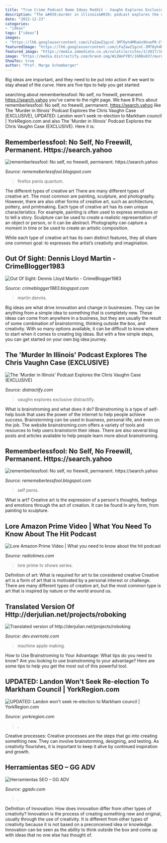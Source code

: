 ```yaml
---
title: "True Crime Podcast Name Ideas Reddit - Vaughn Explores Exclusive Distractify"
description: "The &#039;murder in illinois&#039; podcast explores the chris vaughn case (exclusive)"
date: "2022-12-23"
categories:
- "ideas"
tags: ["ideas"]
images:
- "https://lh6.googleusercontent.com/LFaZawZ1gcnC-3MT0yh4MRaUx9hnePR-CYorQp6qHTGVOleX2tQkQ2AD4AHiITamRe0tCuunZZog1IMdWfuPpjOaNFnFMvpLoXek9E9ep-G6Ttn3hJzAINtjYh1Nocol9mlDzF5d"
featuredImage: "https://lh6.googleusercontent.com/LFaZawZ1gcnC-3MT0yh4MRaUx9hnePR-CYorQp6qHTGVOleX2tQkQ2AD4AHiITamRe0tCuunZZog1IMdWfuPpjOaNFnFMvpLoXek9E9ep-G6Ttn3hJzAINtjYh1Nocol9mlDzF5d"
featured_image: "https://media.immediate.co.uk/volatile/sites/3/2017/10/Lore_101_03492.1.FNL_-234d1c7.jpg?quality=45&amp;resize=620,413"
image: "https://media.distractify.com/brand-img/WiZWoFYBY/1600x837/murder-in-illinois-podcast-1626197323865.jpg"
ShowToc: true
author: "Prof. Marge Schamberger"
---
```



Big ideas are important, and they need to be put into action if we want to stay ahead of the curve. Here are five tips to help you get started: 

	

		
searching about rememberlessfool: No self, no freewill, permanent. https://search.yahoo you've came to the right page. We have 8 Pics about rememberlessfool: No self, no freewill, permanent. https://search.yahoo like The &#039;Murder in Illinois&#039; Podcast Explores the Chris Vaughn Case (EXCLUSIVE), UPDATED: Landon won&#039;t seek re-election to Markham council | YorkRegion.com and also The &#039;Murder in Illinois&#039; Podcast Explores the Chris Vaughn Case (EXCLUSIVE). Here it is:
		
    
## Rememberlessfool: No Self, No Freewill, Permanent. Https://search.yahoo

<img loading=lazy src="https://1.bp.blogspot.com/-0xa0n5DT9g0/Xlh3IqbRfHI/AAAAAAAAeE4/RiTjtdxZ4wYbeSDKzysc6acLdziOIxQRwCLcBGAsYHQ/s1600/Untitled1077.png" onerror="this.onerror=null;this.src='https://tse2.mm.bing.net/th?id=OIP.WnnxmMMJsyWA6Ip4QFaxrQHaEK&amp;pid=15.1';" alt="rememberlessfool: No self, no freewill, permanent. https://search.yahoo">

_Source: rememeberlessfool.blogspot.com_

>firefox penis quantum. 

	

The different types of creative art
There are many different types of creative art. The most common are painting, sculpture, and photography. However, there are also other forms of creative art, such as architecture, pottery, and printmaking.
Each type of creative art has its own unique characteristics. For example, painting is often used to express emotions or to tell a story. Sculpture can be used to create a realistic representation of an object or person, or it can be abstract. Photography can capture a moment in time or be used to create an artistic composition.

While each type of creative art has its own distinct features, they all share one common goal: to expresses the artist’s creativity and imagination.

    
## Out Of Sight: Dennis Lloyd Martin - CrimeBlogger1983

<img loading=lazy src="https://1.bp.blogspot.com/-j4n1ij2ZbbM/WtfTCiRHEoI/AAAAAAAAICg/mTfb_nQxMi84xQb-g1u3WOxej6U0M-QigCLcBGAs/s1600/dennis-martin-poster-page-001.jpg" onerror="this.onerror=null;this.src='https://tse4.mm.bing.net/th?id=OIP.Xz65bmCV9__TuX275Z8xdAHaJl&amp;pid=15.1';" alt="Out Of Sight: Dennis Lloyd Martin - CrimeBlogger1983">

_Source: crimeblogger1983.blogspot.com_

>martin dennis. 

	

Big ideas are what drive innovation and change in businesses. They can be anything from a simple idea to something that is completely new. These ideas can come from anywhere in a business, but they are usually the result of some combination of brainstorming, thinking outside the box, and creativity. With so many options available, it can be difficult to know where to start when it comes to creating big ideas. But with a few simple steps, you can get started on your own big idea journey.

    
## The &#039;Murder In Illinois&#039; Podcast Explores The Chris Vaughn Case (EXCLUSIVE)

<img loading=lazy src="https://media.distractify.com/brand-img/WiZWoFYBY/1600x837/murder-in-illinois-podcast-1626197323865.jpg" onerror="this.onerror=null;this.src='https://tse2.mm.bing.net/th?id=OIP.V9cqAjmSIH6pBPoo6xJKaQHaD4&amp;pid=15.1';" alt="The &#039;Murder in Illinois&#039; Podcast Explores the Chris Vaughn Case (EXCLUSIVE)">

_Source: distractify.com_

>vaughn explores exclusive distractify. 

	

What is brainstroming and what does it do?
Brainstroming is a type of self-help book that uses the power of the internet to help people achieve success. Brainstorming can be used in business, personal life, and even on the job. The website brainstroming.com offers a variety of tools and resources to help users brainstorm their ideas. There are also several blog posts and articles available to help people learn more about brainstroming.

    
## Rememberlessfool: No Self, No Freewill, Permanent. Https://search.yahoo

<img loading=lazy src="https://1.bp.blogspot.com/-0xa0n5DT9g0/Xlh3IqbRfHI/AAAAAAAAeE4/RiTjtdxZ4wYbeSDKzysc6acLdziOIxQRwCLcBGAsYHQ/s320/Untitled1077.png" onerror="this.onerror=null;this.src='https://tse3.mm.bing.net/th?id=OIP.5LlqnGXaFAhc9JC7XtzXIwAAAA&amp;pid=15.1';" alt="rememberlessfool: No self, no freewill, permanent. https://search.yahoo">

_Source: rememeberlessfool.blogspot.com_

>self penis. 

	

What is art?
Creative art is the expression of a person's thoughts, feelings and emotions through the act of creation. It can be found in any form, from painting to sculpture.

    
## Lore Amazon Prime Video | What You Need To Know About The Hit Podcast

<img loading=lazy src="https://media.immediate.co.uk/volatile/sites/3/2017/10/Lore_101_03492.1.FNL_-234d1c7.jpg?quality=45&amp;resize=620,413" onerror="this.onerror=null;this.src='https://tse4.mm.bing.net/th?id=OIP.tIojcAkBt2bdB3pW9GR2CQHaE8&amp;pid=15.1';" alt="Lore Amazon Prime Video | What you need to know about the hit podcast">

_Source: radiotimes.com_

>lore prime tv shows series. 

	

Definition of art: What is required for art to be considered creative
Creative art is a form of art that is motivated by a personal interest or challenge. There are many different types of creative art, but the most common type is art that is inspired by nature or the world around us.

    
## Translated Version Of Http://derjulian.net/projects/roboking

<img loading=lazy src="http://blog.modernmechanix.com/mags/Byte/2-1983/making_of_apple_lisa/making_of_apple_lisa_11.jpg" onerror="this.onerror=null;this.src='https://tse1.mm.bing.net/th?id=OIP.64LW3gPRTRiG6f5wnA1vOAHaKW&amp;pid=15.1';" alt="Translated version of http://derjulian.net/projects/roboking">

_Source: dev.evernote.com_

>machine apple making. 

	

How to Use Brainstroming to Your Advantage: What tips do you need to know?
Are you looking to use brainstroming to your advantage? Here are some tips to help you get the most out of this powerful tool.

    
## UPDATED: Landon Won&#039;t Seek Re-election To Markham Council | YorkRegion.com

<img loading=lazy src="https://dynamicmedia.zuza.com/zz/m/original_/a/2/a29dd8a8-17ab-4e3d-b186-a6df2812b168/M-Mobility30Years-sw___Gallery.jpg" onerror="this.onerror=null;this.src='https://tse4.mm.bing.net/th?id=OIP.I0OB8-gwQhuG0fAFYDm2fAHaEw&amp;pid=15.1';" alt="UPDATED: Landon won&#039;t seek re-election to Markham council | YorkRegion.com">

_Source: yorkregion.com_

>. 

	

Creative processes:
Creative processes are the steps that go into creating something new. They can involve brainstorming, designing, and testing. As creativity flourishes, it is important to keep it alive by continued inspiration and growth.

    
## Herramientas SEO – GG ADV

<img loading=lazy src="https://lh6.googleusercontent.com/LFaZawZ1gcnC-3MT0yh4MRaUx9hnePR-CYorQp6qHTGVOleX2tQkQ2AD4AHiITamRe0tCuunZZog1IMdWfuPpjOaNFnFMvpLoXek9E9ep-G6Ttn3hJzAINtjYh1Nocol9mlDzF5d" onerror="this.onerror=null;this.src='https://tse3.mm.bing.net/th?id=OIP.Z_xoNZtsyePobSDfdFrkewHaIk&amp;pid=15.1';" alt="Herramientas SEO – GG ADV">

_Source: ggadv.com_

>. 

	

Definition of Innovation: How does innovation differ from other types of creativity?
Innovation is the process of creating something new and original, usually through the use of creativity. It is different from other types of creativity because it is not based on a preconceived idea or knowledge. Innovation can be seen as the ability to think outside the box and come up with ideas that no one else has thought of.

